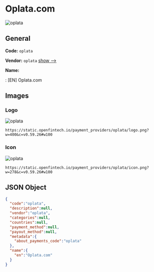 
# Oplata.com 
![oplata](https://static.openfintech.io/payment_providers/oplata/logo.png?w=400&c=v0.59.26#w100)  

## General 
 
**Code:** `oplata` 
 
**Vendor:** `oplata` [show -->](/vendors/oplata/) 
 
**Name:** 
 
:	[EN] Oplata.com 
 

## Images 

### Logo 
 
![oplata](https://static.openfintech.io/payment_providers/oplata/logo.png?w=400&c=v0.59.26#w100)  

```
https://static.openfintech.io/payment_providers/oplata/logo.png?w=400&c=v0.59.26#w100
```  

### Icon 
 
![oplata](https://static.openfintech.io/payment_providers/oplata/icon.png?w=278&c=v0.59.26#w100)  

```
https://static.openfintech.io/payment_providers/oplata/icon.png?w=278&c=v0.59.26#w100
```  

## JSON Object 

```json
{
  "code":"oplata",
  "description":null,
  "vendor":"oplata",
  "categories":null,
  "countries":null,
  "payment_method":null,
  "payout_method":null,
  "metadata":{
    "about_payments_code":"oplata"
  },
  "name":{
    "en":"Oplata.com"
  }
}
```  

